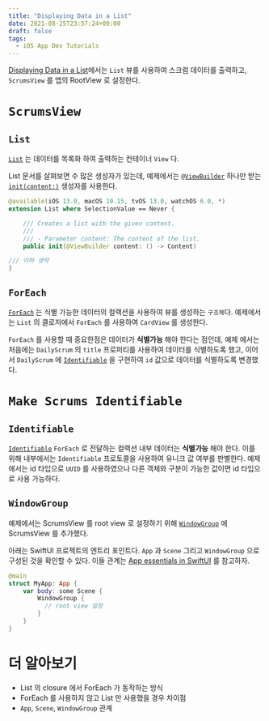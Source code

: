 ```yaml
---
title: "Displaying Data in a List"
date: 2021-08-25T23:57:24+09:00
draft: false
tags:
  - iOS App Dev Tutorials
---
```


[Displaying Data in a List](https://developer.apple.com/tutorials/app-dev-training/displaying-data-in-a-list)에서는 `List` 뷰를 사용하여 스크럼 데이터를 출력하고, `ScrumsView` 를 앱의 RootView 로 설정한다.
<!--more-->

# `ScrumsView`

## `List`
[`List`](https://developer.apple.com/documentation/swiftui/list) 는 데이터를 목록화 하여 출력하는 컨테이너 `View` 다.

List 문서를 살펴보면 수 많은 생성자가 있는데, 예제에서는 [`@ViewBuilder`](https://developer.apple.com/documentation/swiftui/viewbuilder) 하나만 받는 [`init(content:)`](https://developer.apple.com/documentation/swiftui/list/init(content:)) 생성자를 사용한다.


```swift
@available(iOS 13.0, macOS 10.15, tvOS 13.0, watchOS 6.0, *)
extension List where SelectionValue == Never {

    /// Creates a list with the given content.
    ///
    /// - Parameter content: The content of the list.
    public init(@ViewBuilder content: () -> Content)

/// 이하 생략
}
```

## `ForEach`
[`ForEach`](https://developer.apple.com/documentation/swiftui/foreach) 는 식별 가능한 데이터의 컬랙션을 사용하여 뷰를 생성하는 `구조체`다. 예제에서는 `List` 의 클로저에서 `ForEach` 를 사용하여 `CardView` 를 생성한다.

`ForEach` 를 사용할 때 중요한점은 데이터가 **식별가능** 해야 한다는 점인데, 예제 에서는 처음에는 `DailyScrum` 의 `title` 프로퍼티를 사용하여 데이터를 식별하도록 했고, 이어서 `DailyScrum` 에 [`Identifiable`](https://developer.apple.com/documentation/swift/identifiable) 을 구현하여 `id` 값으로 데이터를 식별하도록 변경했다.


# `Make Scrums Identifiable`


## `Identifiable`
[`Identifiable`](https://developer.apple.com/documentation/swift/identifiable)
`ForEach` 로 전달하는 컬랙션 내부 데이터는 **식별가능** 해야 한다. 이를 위해 내부에서는 `Identifiable` 프로토콜을 사용하여 유니크 값 여부를 판별한다.
예제에서는 id 타입으로 `UUID` 를 사용하였으나 다른 객체와 구분이 가능한 값이면 id 타입으로 사용 가능하다.

## `WindowGroup`

예제에서는 ScrumsView 를 root view 로 설정하기 위해 [`WindowGroup`](https://developer.apple.com/documentation/swiftui/windowgroup) 에 ScrumsView 를 추가했다. 

아래는 SwiftUI 프로젝트의 엔트리 포인트다. `App` 과 `Scene` 그리고 `WindowGroup` 으로 구성된 것을 확인할 수 있다. 이들 관계는 [App essentials in SwiftUI](https://developer.apple.com/videos/play/wwdc2020/10037/) 를 참고하자.
 
```swift
@main
struct MyApp: App {
    var body: some Scene {
        WindowGroup {
          // root view 설정
        }
    }
}
```


# 더 알아보기
- List 의 closure 에서 ForEach 가 동작하는 방식
- ForEach 를 사용하지 않고 List 만 사용했을 경우 차이점
- `App`, `Scene`, `WindowGroup` 관계